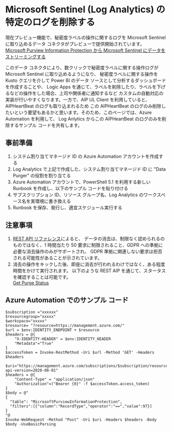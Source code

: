 # Microsoft Sentinel (Log Analytics) の特定のログを削除する
現在プレビュー機能で、秘密度ラベルの操作に関するログを Microsoft Sentinel に取り込めるデータ コネクタがプレビューで提供開始されています。     
[Microsoft Purview Information Protection から Microsoft Sentinel にデータをストリーミングする](https://learn.microsoft.com/ja-jp/azure/sentinel/connect-microsoft-purview)

このデータ コネクタにより、数クリックで秘密度ラベルに関する操作ログが Microsoft Sentinel に取り込めるようになり、
秘密度ラベルに関する操作を Kusto クエリを介して Power BI のデータ ソースとして分析するダッシュボードを作成することや、
Logic Apps を通じて、ラベルを削除したり、ラベルを下げるなどの操作をした場合、上司や関係者に通知するなど
カスタムの自動対応の実装が行いやすくなります。一方で、AIP UL Client を利用していると、 AIPHeartBeat のログも取り込まれるため
この AIPHeartBeat のログのみ削除したいという要望もあるかと思います。そのため、このページでは、Azure Automation を利用して、
Log Anlytics からこの AIPHeartBeat のログのみを削除するサンプル コードを共有します。

## 事前準備
1. システム割り当てマネージド ID の Azure Automation アカウントを作成する
2. Log Analytics で上記で作成した、システム割り当てマネージド ID に "Data Purger" の役割を割り当てる
3. Azure Automation アカウントで、PowerShell 5.1 を利用する新しい Runbook を作成し、以下のサンプル コードを貼り付ける
4. サブスクリプション ID、リソース グループ名、Log Analytics のワークスペース名を実環境に書き換える
5. Runbook を保存、発行し、適宜スケジュール実行する

## 注意事項
1. [REST API リファレンス](https://learn.microsoft.com/ja-jp/rest/api/loganalytics/workspace-purge/purge?tabs=HTTP)によると、
データの消去は、制限なく認められるのものではなく、1 時間当たり 50 要求に制限されること、GDPR への準拠に必要な消去操作のみがサポートされ、
GDPR 準拠に関連しない要求は拒否される可能性があることが示されています。
2. 消去の操作をキックした後、即座に消去が行われるわけではなく、ある程度時間をかけて実行されます。
以下のような REST AIP を通じて、スタータスを確認することは可能です。    
[Get Purge Status](https://learn.microsoft.com/ja-jp/rest/api/loganalytics/workspace-purge/get-purge-status?tabs=HTTP)


## Azure Automation でのサンプル コード
````
$subscription ="xxxxxx"
$resourcegroup="xxxxx"
$workspace="xxxxx"
$resource= "?resource=https://management.azure.com/" 
$url = $env:IDENTITY_ENDPOINT + $resource
$headers = @{
    "X-IDENTITY-HEADER" = $env:IDENTITY_HEADER
    "Metadata"="True"
}
$accessToken = Invoke-RestMethod -Uri $url -Method 'GET' -Headers $headers

$uri="https://management.azure.com/subscriptions/$subscription/resourceGroups/$resourcegroup/providers/Microsoft.OperationalInsights/workspaces/$workspace/purge?api-version=2020-08-01"
$headers = @{
    "Content-Type" = "application/json"
    "Authorization"=("Bearer {0}" -f $accessToken.access_token)
}
$body = @"
{
  "table": "MicrosoftPurviewInformationProtection",
  "filters":[{"column":"RecordType","operator":"==","value":97}]
}
"@
Invoke-WebRequest -Method "Post" -Uri $uri -Headers $headers -Body $body -UseBasicParsing
````
